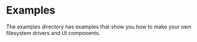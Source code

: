 # Examples

The examples directory has examples that show you how to make your own filesystem drivers and UI components.
